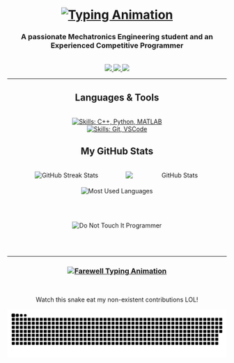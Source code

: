 <!-- Using HTML to create animations and align elements.
This is necessary for generating dynamic content and is not purely Markdown, 
so it will not pass some Continuous Integration (CI) checks. -->

<div>
   <h1 align="center">
      <a href="https://git.io/typing-svg">
         <!-- Typing animation -->
         <!-- The src URL below is long because it contains query parameters to generate the animation. 
              Breaking it into multiple lines would make the animation stop working. 
              This is why it doesn't pass CI checks. -->
         <img
            src="https://readme-typing-svg.herokuapp.com/?font=Righteous&size=35&center=true&vCenter=true&width=500&height=70&duration=4000&lines=Hi+There!;+I'm+Mohamed+Elnageeb!"
            alt="Typing Animation"
         />
      </a>
   </h1>
   <h3 align="center">
      A passionate Mechatronics Engineering student and an Experienced Competitive Programmer
   </h3>
</div>




<br/>

<!-- Links to social media with badges -->
<div align="center">
    <a href="mailto:mnageeb153@gmail.com">
        <img src="https://img.shields.io/badge/Gmail-333333?style=for-the-badge&logo=gmail&logoColor=red" target="_blank" />
    </a>
    <a href="https://www.linkedin.com/in/mohamed-elnageeb/" target="_blank">
        <img src="https://img.shields.io/badge/LinkedIn-0077B5?style=for-the-badge&logo=linkedin&logoColor=white" target="_blank" />
    </a>
    <a href="https://instagram.com/mohamedelnageeb" target="_blank">
        <img src="https://img.shields.io/badge/Instagram-E4405F?style=for-the-badge&logo=instagram&logoColor=white" target="_blank" />
    </a>
</div>

<hr/>

<h2 align="center">Languages & Tools</h2>
<br/>
<div align="center">
    <!-- Skill icons -->
    <a href="https://skillicons.dev">
        <img src="https://skillicons.dev/icons?i=c++,python,matlab" alt="Skills: C++, Python, MATLAB" /><br>
        <img src="https://skillicons.dev/icons?i=git,vscode" alt="Skills: Git, VSCode" />
    </a>
</div>

<h2 align="center">My GitHub Stats</h2>
<br/>
<div align="center">
   <!-- GitHub streak stats -->
   <img width="46%" src="https://streak-stats.demolab.com/?user=Mohamed-Elnageeb&count_private=true&theme=react&border_radius=10" alt="GitHub Streak Stats"/>     
   <img align="right" width="46%" src="https://github-readme-stats.vercel.app/api?username=Mohamed-Elnageeb&show_icons=true&theme=gruvbox" alt="GitHub Stats" />
</div>

<br>

<div align="center">
   <!-- Most used languages -->
   <img width="46%" align="center" src="https://github-readme-stats.vercel.app/api/top-langs/?username=Mohamed-Elnageeb&langs_count=8&layout=compact&theme=react&border_radius=10&size_weight=0.5&count_weight=0.5&exclude_repo=github-readme-stats" 
        alt="Most Used Languages" /> 
</div>

<br/><br/>

<!-- Fun GIF -->
<div align="center">
   <img src="https://media1.tenor.com/m/fJAoBHWymY4AAAAd/do-not-touch-it-programmer.gif" alt="Do Not Touch It Programmer" />
</div>

<br/><br/>
<hr/>

<h3 align="center">
   <a href="https://git.io/typing-svg"> 
      <!-- Typing animation for farewell -->
      <img src="https://readme-typing-svg.herokuapp.com/?font=Righteous&size=25&center=true&vCenter=true&width=500&height=70&duration=4000&lines=Thanks+for+visiting!;+Shoot+me+a+message+on+Linkedin!;+I'm+always+down+to+collaborate+:)" 
           alt="Farewell Typing Animation" />
   </a>
</h3>

<br/>

<!-- Snake animation -->
<div align="center">
   <p>Watch this snake eat my non-existent contributions LOL!</p>
   <img src="https://github.com/Mohamed-Elnageeb/Mohamed-Elnageeb/blob/output/github-contribution-grid-snake.svg" alt="Snake animation" />
</div>
